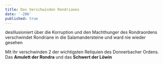 ```yaml
---
title: Das Verschwinden Rondrianes
date: '-286'
published: true
---
```


desillusioniert über die Korruption und den Machthunger des Rondraordens verschwindet
Rondriane in die Salamandersteine und ward nie wieder gesehen

Mit ihr verschwinden 2 der wichtigsten Reliquien des Donnerbacher Ordens. Das **Amulett der Rondra** und das **Schwert der Löwin**
